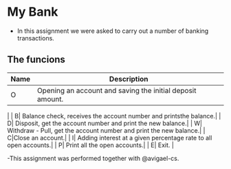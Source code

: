 #  My Bank
-  In this assignment we were asked to carry out a number of banking transactions.
## The funcions
| Name | Description |
|--|--|
|  O| Opening an account and saving the initial deposit amount.
 |
|  B| Balance check, receives the account number and printsthe balance.|
|  D| Disposit, get the account number and print the new balance.|
|  W| Withdraw - Pull, get the account number and print the new balance.|
|  C|Close an account.|
|  I| Adding interest at a given percentage rate to all open accounts.|
|  P| Print all the open accounts.|
|  E| Exit. |



-This assignment was performed together with @avigael-cs.
